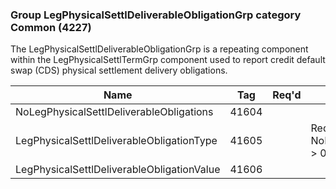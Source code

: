 ### Group LegPhysicalSettlDeliverableObligationGrp category Common (4227)

The LegPhysicalSettlDeliverableObligationGrp is a repeating component within the LegPhysicalSettlTermGrp component used to report credit default swap (CDS) physical settlement delivery obligations.

| Name                                       | Tag   | Req'd | Documentation                                                    |
|--------------------------------------------|-------|----------|------------------------------------------------------------------|
| NoLegPhysicalSettlDeliverableObligations   | 41604 |       |                                                                  |
| LegPhysicalSettlDeliverableObligationType  | 41605 |       | Required if NoLegPhysicalSettlDeliverableObligations(41604) > 0. |
| LegPhysicalSettlDeliverableObligationValue | 41606 |       |                                                                  |

